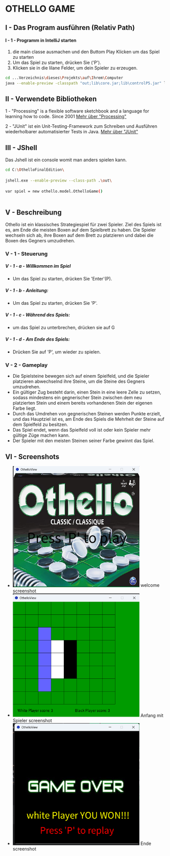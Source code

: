 # OTHELLO GAME

## I - Das Program ausführen (Relativ Path)

#### I - 1 - Programm in IntelliJ starten
1. die main classe ausmachen und den Buttom Play Klicken um das Spiel zu starten
2. Um das Spiel zu starten, drücken Sie ('P').
3. Klicken sie in die lilane Felder, um dein Spieler zu erzeugen.



```bash
cd ...Verzeichnis\dieses\Projekts\auf\Ihrem\Computer
java --enable-preview -classpath "out;lib\core.jar;lib\controlP5.jar" launcher.S_C_Launcher
```

## II - Verwendete Bibliotheken

1 - "Processing" is a flexible software sketchbook and a language for learning how to code. Since 2001 [Mehr über "Processing"](https://processing.org/)

2 - "JUnit" ist ein Unit-Testing-Framework zum Schreiben und Ausführen wiederholbarer automatisierter Tests in Java. [Mehr über "JUnit"](https://mvnrepository.com/artifact/junit/junit)

## III - JShell
Das Jshell ist ein console womit man anders spielen kann.

```bash
cd C:\OthelloFinalEdition\

jshell.exe --enable-preview --class-path .\out\

var spiel = new othello.model.OthelloGame()



```

## V - Beschreibung

Othello ist ein klassisches Strategiespiel für zwei Spieler. Ziel des Spiels ist es, am Ende die meisten Boxen auf dem Spielbrett zu haben. Die Spieler wechseln sich ab, ihre Boxen auf dem Brett zu platzieren und dabei die Boxen des Gegners umzudrehen.

### V - 1 - Steuerung

##### V - 1 - a - Willkommen im Spiel
- Um das Spiel zu starten, drücken Sie 'Enter'(P).


##### V - 1 - b - Anleitung:

- Um das Spiel zu starten, drücken Sie 'P'.

##### V - 1 - c - Während des Spiels:

- um das Spiel zu unterbrechen, drücken sie auf G

##### V - 1 - d - Am Ende des Spiels:

- Drücken Sie auf 'P', um wieder zu spielen.


### V - 2 - Gameplay

- Die Spielsteine bewegen sich auf einem Spielfeld, und die Spieler platzieren abwechselnd ihre Steine, um die Steine des Gegners umzudrehen. 
- Ein gültiger Zug besteht darin, einen Stein in eine leere Zelle zu setzen, sodass mindestens ein gegnerischer Stein zwischen dem neu platzierten Stein und einem bereits vorhandenen Stein der eigenen Farbe liegt.
- Durch das Umdrehen von gegnerischen Steinen werden Punkte erzielt, und das Hauptziel ist es, am Ende des Spiels die Mehrheit der Steine auf dem Spielfeld zu besitzen.
- Das Spiel endet, wenn das Spielfeld voll ist oder kein Spieler mehr gültige Züge machen kann.
- Der Spieler mit den meisten Steinen seiner Farbe gewinnt das Spiel.


## VI - Screenshots

- <img src="images/StartScreen.png" alt="Anfang des Spiel" width="400"> welcome screenshot
- <img src="images/Spielen.png" alt="Anfang mit Spieler" width="400"> Anfang mit Spieler screenshot
- <img src="images/Ende.png" alt="StartScreen" width="400"> Ende screenshot